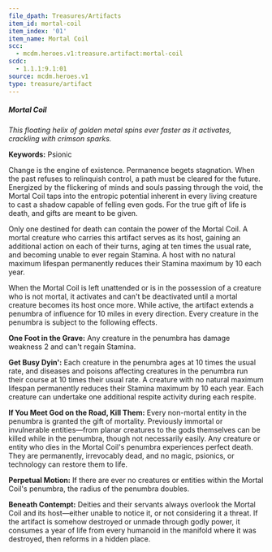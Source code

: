 ```yaml
---
file_dpath: Treasures/Artifacts
item_id: mortal-coil
item_index: '01'
item_name: Mortal Coil
scc:
  - mcdm.heroes.v1:treasure.artifact:mortal-coil
scdc:
  - 1.1.1:9.1:01
source: mcdm.heroes.v1
type: treasure/artifact
---
```


##### Mortal Coil

*This floating helix of golden metal spins ever faster as it activates, crackling with crimson sparks.*

**Keywords:** Psionic

Change is the engine of existence. Permanence begets stagnation. When the past refuses to relinquish control, a path must be cleared for the future. Energized by the flickering of minds and souls passing through the void, the Mortal Coil taps into the entropic potential inherent in every living creature to cast a shadow capable of felling even gods. For the true gift of life is death, and gifts are meant to be given.

Only one destined for death can contain the power of the Mortal Coil. A mortal creature who carries this artifact serves as its host, gaining an additional action on each of their turns, aging at ten times the usual rate, and becoming unable to ever regain Stamina. A host with no natural maximum lifespan permanently reduces their Stamina maximum by 10 each year.

When the Mortal Coil is left unattended or is in the possession of a creature who is not mortal, it activates and can't be deactivated until a mortal creature becomes its host once more. While active, the artifact extends a penumbra of influence for 10 miles in every direction. Every creature in the penumbra is subject to the following effects.

**One Foot in the Grave:** Any creature in the penumbra has damage weakness 2 and can't regain Stamina.

**Get Busy Dyin':** Each creature in the penumbra ages at 10 times the usual rate, and diseases and poisons affecting creatures in the penumbra run their course at 10 times their usual rate. A creature with no natural maximum lifespan permanently reduces their Stamina maximum by 10 each year. Each creature can undertake one additional respite activity during each respite.

**If You Meet God on the Road, Kill Them:** Every non-mortal entity in the penumbra is granted the gift of mortality. Previously immortal or invulnerable entities—from planar creatures to the gods themselves can be killed while in the penumbra, though not necessarily easily. Any creature or entity who dies in the Mortal Coil's penumbra experiences perfect death. They are permanently, irrevocably dead, and no magic, psionics, or technology can restore them to life.

**Perpetual Motion:** If there are ever no creatures or entities within the Mortal Coil's penumbra, the radius of the penumbra doubles.

**Beneath Contempt:** Deities and their servants always overlook the Mortal Coil and its host—either unable to notice it, or not considering it a threat. If the artifact is somehow destroyed or unmade through godly power, it consumes a year of life from every humanoid in the manifold where it was destroyed, then reforms in a hidden place.

